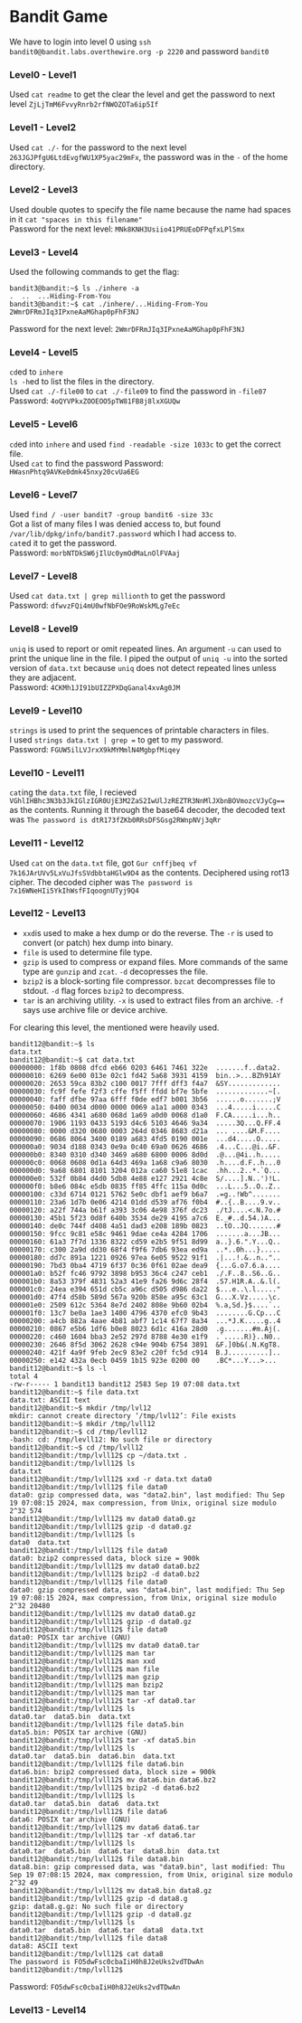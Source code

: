 # Bandit Game

We have to login into level 0 using `ssh bandit0@bandit.labs.overthewire.org -p 2220` and password `bandit0`

### Level0 - Level1
Used `cat readme` to get the clear the level and get the password to next level `ZjLjTmM6FvvyRnrb2rfNWOZOTa6ip5If`

### Level1 - Level2
Used `cat ./-` for the password to the next level `263JGJPfgU6LtdEvgfWU1XP5yac29mFx`, the password was in the `-` of the home directory.

### Level2 - Level3
Used double quotes to specify the file name because the name had spaces in it `cat "spaces in this filename"`  
Password for the next level: `MNk8KNH3Usiio41PRUEoDFPqfxLPlSmx`

### Level3 - Level4 
Used the following commands to get the flag:
```
bandit3@bandit:~$ ls ./inhere -a
.  ..  ...Hiding-From-You
bandit3@bandit:~$ cat ./inhere/...Hiding-From-You 
2WmrDFRmJIq3IPxneAaMGhap0pFhF3NJ
```
Password for the next level: `2WmrDFRmJIq3IPxneAaMGhap0pFhF3NJ`

### Level4 - Level5
`cd`ed to `inhere`  
`ls -h`ed to list the files in the directory.  
Used `cat ./-file00` to `cat ./-file09` to find the password in `-file07`  
Password: `4oQYVPkxZOOEOO5pTW81FB8j8lxXGUQw`

### Level5 - Level6
`cd`ed into `inhere` and used `find -readable -size 1033c` to get the correct file.  
Used `cat` to find the password
Password: `HWasnPhtq9AVKe0dmk45nxy20cvUa6EG`

### Level6 - Level7
Used `find / -user bandit7 -group bandit6 -size 33c`  
Got a list of many files I was denied access to, but found `/var/lib/dpkg/info/bandit7.password` which I had access to.  
`cat`ed it to get the password.  
Password: `morbNTDkSW6jIlUc0ymOdMaLnOlFVAaj`

### Level7 - Level8
Used `cat data.txt | grep millionth` to get the password  
Password: `dfwvzFQi4mU0wfNbFOe9RoWskMLg7eEc`

### Level8 - Level9
`uniq` is used to report or omit repeated lines. An argument `-u` can used to print the unique line in the file. 
I piped the output of `uniq -u` into the sorted version of `data.txt` because `uniq` does not detect repeated lines unless they are adjacent.  
Password: `4CKMh1JI91bUIZZPXDqGanal4xvAg0JM`

### Level9 - Level10
`strings` is used to print the sequences of printable characters in files.  
I used `strings data.txt | grep =` to get to my password.  
Password: `FGUW5ilLVJrxX9kMYMmlN4MgbpfMiqey`

### Level10 - Level11
`cat`ing the `data.txt` file, I recieved `VGhlIHBhc3N3b3JkIGlzIGR0UjE3M2ZaS2IwUlJzREZTR3NnMlJXbnBOVmozcVJyCg==` as the contents. Running it through the base64
decoder, the decoded text was `The password is dtR173fZKb0RRsDFSGsg2RWnpNVj3qRr`

### Level11 - Level12
Used `cat` on the `data.txt` file, got `Gur cnffjbeq vf 7k16JArUVv5LxVuJfsSVdbbtaHGlw9D4` as the contents.
Deciphered using rot13 cipher. The decoded cipher was `The password is 7x16WNeHIi5YkIhWsfFIqoognUTyj9Q4`

### Level12 - Level13
* `xxd`is used to make a hex dump or do the reverse. The `-r` is used to convert (or patch) hex dump into binary.  
* `file` is used to determine file type.  
* `gzip` is used to compress or expand files. More commands of the same type are `gunzip` and `zcat`.  `-d` decopresses the file.  
* `bzip2` is a block-sorting file compressor. `bzcat` decompresses file to stdout. `-d` flag forces `bzip2` to decompress.
* `tar` is an archiving utility. `-x` is used to extract files from an archive. `-f` says use archive file or device archive.  

For clearing this level, the mentioned were heavily used.

```
bandit12@bandit:~$ ls
data.txt
bandit12@bandit:~$ cat data.txt
00000000: 1f8b 0808 dfcd eb66 0203 6461 7461 322e  .......f..data2.
00000010: 6269 6e00 013e 02c1 fd42 5a68 3931 4159  bin..>...BZh91AY
00000020: 2653 59ca 83b2 c100 0017 7fff dff3 f4a7  &SY.............
00000030: fc9f fefe f2f3 cffe f5ff ffdd bf7e 5bfe  .............~[.
00000040: faff dfbe 97aa 6fff f0de edf7 b001 3b56  ......o.......;V
00000050: 0400 0034 d000 0000 0069 a1a1 a000 0343  ...4.....i.....C
00000060: 4686 4341 a680 068d 1a69 a0d0 0068 d1a0  F.CA.....i...h..
00000070: 1906 1193 0433 5193 d4c6 5103 4646 9a34  .....3Q...Q.FF.4
00000080: 0000 d320 0680 0003 264d 0346 8683 d21a  ... ....&M.F....
00000090: 0686 8064 3400 0189 a683 4fd5 0190 001e  ...d4.....O.....
000000a0: 9034 d188 0343 0e9a 0c40 69a0 0626 4686  .4...C...@i..&F.
000000b0: 8340 0310 d340 3469 a680 6800 0006 8d0d  .@...@4i..h.....
000000c0: 0068 0608 0d1a 64d3 469a 1a68 c9a6 8030  .h....d.F..h...0
000000d0: 9a68 6801 8101 3204 012a ca60 51e8 1cac  .hh...2..*.`Q...
000000e0: 532f 0b84 d4d0 5db8 4e88 e127 2921 4c8e  S/....].N..')!L.
000000f0: b8e6 084c e5db 0835 ff85 4ffc 115a 0d0c  ...L...5..O..Z..
00000100: c33d 6714 0121 5762 5e0c dbf1 aef9 b6a7  .=g..!Wb^.......
00000110: 23a6 1d7b 0e06 4214 01dd d539 af76 f0b4  #..{..B....9.v..
00000120: a22f 744a b61f a393 3c06 4e98 376f dc23  ./tJ....<.N.7o.#
00000130: 45b1 5f23 0d8f 640b 3534 de29 4195 a7c6  E._#..d.54.)A...
00000140: de0c 744f d408 4a51 dad3 e208 189b 0823  ..tO..JQ.......#
00000150: 9fcc 9c81 e58c 9461 9dae ce4a 4284 1706  .......a...JB...
00000160: 61a3 7f7d 1336 8322 cd59 e2b5 9f51 8d99  a..}.6.".Y...Q..
00000170: c300 2a9d dd30 68f4 f9f6 7db6 93ea ed9a  ..*..0h...}.....
00000180: dd7c 891a 1221 0926 97ea 6e05 9522 91f1  .|...!.&..n.."..
00000190: 7bd3 0ba4 4719 6f37 0c36 0f61 02ae dea9  {...G.o7.6.a....
000001a0: b52f fc46 9792 3898 b953 36c4 c247 ceb1  ./.F..8..S6..G..
000001b0: 8a53 379f 4831 52a3 41e9 fa26 9d6c 28f4  .S7.H1R.A..&.l(.
000001c0: 24ea e394 651d cb5c a96c d505 d986 da22  $...e..\.l....."
000001d0: 47f4 d58b 589d 567a 920b 858e a95c 63c1  G...X.Vz.....\c.
000001e0: 2509 612c 5364 8e7d 2402 808e 9b60 02b4  %.a,Sd.}$....`..
000001f0: 13c7 be0a 1ae3 1400 4796 4370 efc0 9b43  ........G.Cp...C
00000200: a4cb 882a 4aae 4b81 abf7 1c14 67f7 8a34  ...*J.K.....g..4
00000210: 0867 e5b6 1df6 b0e8 8023 6d1c 416a 28d0  .g.......#m.Aj(.
00000220: c460 1604 bba3 2e52 297d 8788 4e30 e1f9  .`.....R)}..N0..
00000230: 2646 8f5d 3062 2628 c94e 904b 6754 3891  &F.]0b&(.N.KgT8.
00000240: 421f 4a9f 9feb 2ec9 83e2 c20f fc5d c914  B.J..........]..
00000250: e142 432a 0ecb 0459 1b15 923e 0200 00    .BC*...Y...>...
bandit12@bandit:~$ ls -l
total 4
-rw-r----- 1 bandit13 bandit12 2583 Sep 19 07:08 data.txt
bandit12@bandit:~$ file data.txt
data.txt: ASCII text
bandit12@bandit:~$ mkdir /tmp/lvl12
mkdir: cannot create directory ‘/tmp/lvl12’: File exists
bandit12@bandit:~$ mkdir /tmp/lvll12
bandit12@bandit:~$ cd /tmp/levll12
-bash: cd: /tmp/levll12: No such file or directory
bandit12@bandit:~$ cd /tmp/lvll12
bandit12@bandit:/tmp/lvll12$ cp ~/data.txt .
bandit12@bandit:/tmp/lvll12$ ls
data.txt
bandit12@bandit:/tmp/lvll12$ xxd -r data.txt data0
bandit12@bandit:/tmp/lvll12$ file data0
data0: gzip compressed data, was "data2.bin", last modified: Thu Sep 19 07:08:15 2024, max compression, from Unix, original size modulo 2^32 574
bandit12@bandit:/tmp/lvll12$ mv data0 data0.gz
bandit12@bandit:/tmp/lvll12$ gzip -d data0.gz
bandit12@bandit:/tmp/lvll12$ ls
data0  data.txt
bandit12@bandit:/tmp/lvll12$ file data0
data0: bzip2 compressed data, block size = 900k
bandit12@bandit:/tmp/lvll12$ mv data0 data0.bz2
bandit12@bandit:/tmp/lvll12$ bzip2 -d data0.bz2
bandit12@bandit:/tmp/lvll12$ file data0
data0: gzip compressed data, was "data4.bin", last modified: Thu Sep 19 07:08:15 2024, max compression, from Unix, original size modulo 2^32 20480
bandit12@bandit:/tmp/lvll12$ mv data0 data0.gz
bandit12@bandit:/tmp/lvll12$ gzip -d data0.gz
bandit12@bandit:/tmp/lvll12$ file data0
data0: POSIX tar archive (GNU)
bandit12@bandit:/tmp/lvll12$ mv data0 data0.tar
bandit12@bandit:/tmp/lvll12$ man tar
bandit12@bandit:/tmp/lvll12$ man xxd
bandit12@bandit:/tmp/lvll12$ man file
bandit12@bandit:/tmp/lvll12$ man gzip
bandit12@bandit:/tmp/lvll12$ man bzip2
bandit12@bandit:/tmp/lvll12$ man tar
bandit12@bandit:/tmp/lvll12$ tar -xf data0.tar
bandit12@bandit:/tmp/lvll12$ ls
data0.tar  data5.bin  data.txt
bandit12@bandit:/tmp/lvll12$ file data5.bin
data5.bin: POSIX tar archive (GNU)
bandit12@bandit:/tmp/lvll12$ tar -xf data5.bin
bandit12@bandit:/tmp/lvll12$ ls
data0.tar  data5.bin  data6.bin  data.txt
bandit12@bandit:/tmp/lvll12$ file data6.bin
data6.bin: bzip2 compressed data, block size = 900k
bandit12@bandit:/tmp/lvll12$ mv data6.bin data6.bz2
bandit12@bandit:/tmp/lvll12$ bzip2 -d data6.bz2
bandit12@bandit:/tmp/lvll12$ ls
data0.tar  data5.bin  data6  data.txt
bandit12@bandit:/tmp/lvll12$ file data6
data6: POSIX tar archive (GNU)
bandit12@bandit:/tmp/lvll12$ mv data6 data6.tar
bandit12@bandit:/tmp/lvll12$ tar -xf data6.tar
bandit12@bandit:/tmp/lvll12$ ls
data0.tar  data5.bin  data6.tar  data8.bin  data.txt
bandit12@bandit:/tmp/lvll12$ file data8.bin
data8.bin: gzip compressed data, was "data9.bin", last modified: Thu Sep 19 07:08:15 2024, max compression, from Unix, original size modulo 2^32 49
bandit12@bandit:/tmp/lvll12$ mv data8.bin data8.gz
bandit12@bandit:/tmp/lvll12$ gzip -d data8.g
gzip: data8.g.gz: No such file or directory
bandit12@bandit:/tmp/lvll12$ gzip -d data8.gz
bandit12@bandit:/tmp/lvll12$ ls
data0.tar  data5.bin  data6.tar  data8  data.txt
bandit12@bandit:/tmp/lvll12$ file data8
data8: ASCII text
bandit12@bandit:/tmp/lvll12$ cat data8
The password is FO5dwFsc0cbaIiH0h8J2eUks2vdTDwAn
bandit12@bandit:/tmp/lvll12$
```

Password: `FO5dwFsc0cbaIiH0h8J2eUks2vdTDwAn`

### Level13 - Level14
